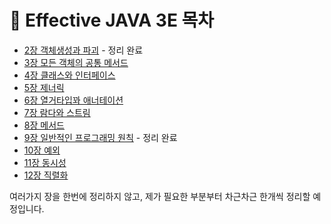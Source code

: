 # 🧩 Effective JAVA 3E 목차

- [2장 객체생성과 파괴](/Java/Effective_JAVA/Effective_Java_3:E_2장.md) - 정리 완료
- [3장 모든 객체의 공통 메서드]()
- [4장 클래스와 인터페이스]()
- [5장 제너릭]()
- [6장 열거타입꽈 애너테이션]()
- [7장 람다와 스트림]()
- [8장 메서드]()
- [9장 일반적인 프로그래밍 원칙](/Java/Effective_JAVA/Effective_Java_3:E_9장.md) - 정리 완료
- [10장 예외]()
- [11장 동시성]()
- [12장 직렬화]()



여러가지 장을 한번에 정리하지 않고, 제가 필요한 부분부터 차근차근 한개씩 정리할 예정입니다. 
